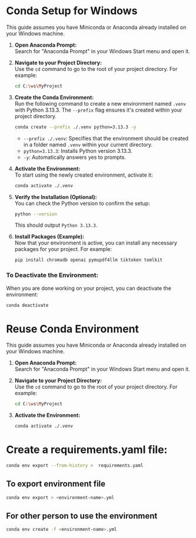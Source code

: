 # Conda Setup for Windows

This guide assumes you have Miniconda or Anaconda already installed on your Windows machine.

1.  **Open Anaconda Prompt:**</br>
    Search for "Anaconda Prompt" in your Windows Start menu and open it.

2.  **Navigate to your Project Directory:**</br>
    Use the `cd` command to go to the root of your project directory. For example:
    ```bash
    cd C:\ws\MyProject
    ```

3.  **Create the Conda Environment:**</br>
    Run the following command to create a new environment named `.venv` with Python 3.13.3. The `--prefix` flag ensures it's created within your project directory.
    ```bash
    conda create --prefix ./.venv python=3.13.3 -y
    ```
    * `--prefix ./.venv`: Specifies that the environment should be created in a folder named `.venv` within your current directory.
    * `python=3.13.3`: Installs Python version 3.13.3.
    * `-y`: Automatically answers yes to prompts.

4.  **Activate the Environment:**</br>
    To start using the newly created environment, activate it:
    ```bash
    conda activate ./.venv
    ```

5.  **Verify the Installation (Optional):**</br>
    You can check the Python version to confirm the setup:
    ```bash
    python --version
    ```
    This should output `Python 3.13.3`.

6.  **Install Packages (Example):**</br>
    Now that your environment is active, you can install any necessary packages for your project. For example:
    ```bash
    pip install chromadb openai pymupdf4llm tiktoken tomlkit
    ```

### To Deactivate the Environment:

When you are done working on your project, you can deactivate the environment:

```bash
conda deactivate
```

# Reuse Conda Environment
This guide assumes you have Miniconda or Anaconda already installed on your Windows machine.

1.  **Open Anaconda Prompt:**</br>
    Search for "Anaconda Prompt" in your Windows Start menu and open it.

2.  **Navigate to your Project Directory:**</br>
    Use the `cd` command to go to the root of your project directory. For example:
    ```bash
    cd C:\ws\MyProject
    ```
3.  **Activate the Environment:**</br>
    ```bash
    conda activate ./.venv
    ```

# Create a requirements.yaml file:
``` bash
conda env export --from-history >  requirements.yaml
```

## To export environment file
``` bash
conda env export > <environment-name>.yml
```


## For other person to use the environment
``` bash
conda env create -f <environment-name>.yml
```
